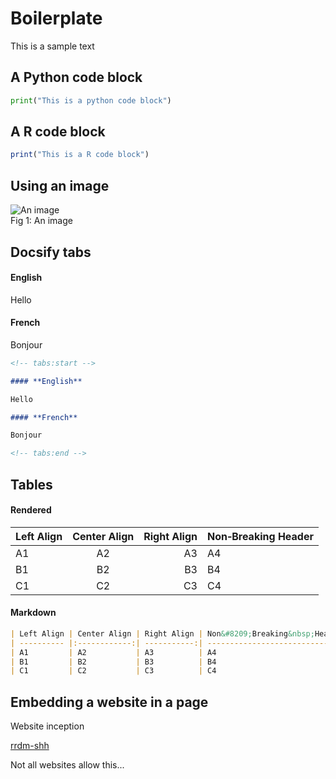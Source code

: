 # Boilerplate

This is a sample text

## A Python code block 

```python
print("This is a python code block")
```

## A R code block
```r
print("This is a R code block")
```

## Using an image

![An image](media/mpi_shh_logo.png)  
Fig 1: An image

## Docsify tabs

<!-- tabs:start -->

#### **English**

Hello

#### **French**

Bonjour

<!-- tabs:end -->


```markdown
<!-- tabs:start -->

#### **English**

Hello

#### **French**

Bonjour

<!-- tabs:end -->
```

## Tables

<!-- tabs:start -->

#### **Rendered**

| Left Align | Center Align | Right Align | Non&#8209;Breaking&nbsp;Header |
| ---------- |:------------:| -----------:| ------------------------------ |
| A1         | A2           | A3          | A4                             |
| B1         | B2           | B3          | B4                             |
| C1         | C2           | C3          | C4                             |

#### **Markdown**

```markdown
| Left Align | Center Align | Right Align | Non&#8209;Breaking&nbsp;Header |
| ---------- |:------------:| -----------:| ------------------------------ |
| A1         | A2           | A3          | A4                             |
| B1         | B2           | B3          | B4                             |
| C1         | C2           | C3          | C4                             |
```
<!-- tabs:end -->




## Embedding a website in a page

Website inception

[rrdm-shh](https://rrdm-shh.github.io ':include :type=iframe width=100% height=400px')

Not all websites allow this...